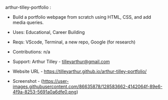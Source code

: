 arthur-tilley-portfolio :

 - Build a portfolio webpage from scratch using HTML, CSS, and add media queries.

 - Uses: Educational, Career Building

 - Reqs: VScode, Terminal, a new repo, Google (for research)

 - Contributions: n/a

 - Support: Arthur Tilley - tilleyarthur@gmail.com

 - Website URL - https://tilleyarthur.github.io/arthur-tilley-portfolio/

 - Screenshot - (https://user-images.githubusercontent.com/86635878/128583662-4142064f-89e6-4f9a-8253-5691a0a6dfe0.png)
